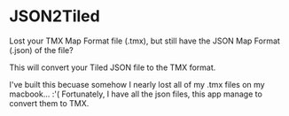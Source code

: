 # JSON2Tiled
Lost your TMX Map Format file (.tmx), but still have the JSON Map Format (.json) of the file? 

This will convert your Tiled JSON file to the TMX format. 

I've built this becuase somehow I nearly lost all of my .tmx files on my macbook... :'( Fortunately, I have all the json files, this app manage to convert them to TMX.
